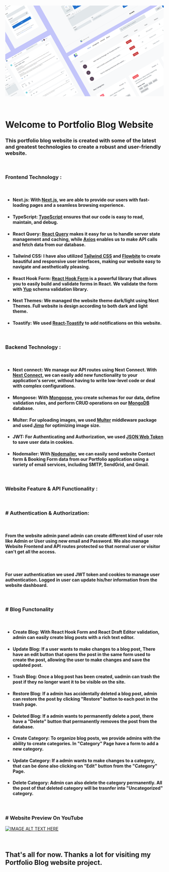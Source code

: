 ![My Forum website project](https://github.com/rostamali/my-forum/blob/main/public/my-forum-website-preview.png 'My Forum website project')

</br>

# Welcome to Portfolio Blog Website

### This portfolio blog website is created with some of the latest and greatest technologies to create a robust and user-friendly website.

</br>

### **Frontend Technology :**

</br>

-   #### Next.js: With [Next.js](https://nextjs.org/), we are able to provide our users with fast-loading pages and a seamless browsing experience.
-   #### TypeScript: [TypeScript](https://www.typescriptlang.org/) ensures that our code is easy to read, maintain, and debug.

-   #### React Query: [React Query](https://tanstack.com/query/latest) makes it easy for us to handle server state management and caching, while [Axios](https://axios-http.com/docs/intro) enables us to make API calls and fetch data from our database.

-   #### Tailwind CSS: I have also utilized [Tailwind CSS](https://tailwindcss.com/) and [Flowbite](https://flowbite-react.com/) to create beautiful and responsive user interfaces, making our website easy to navigate and aesthetically pleasing.

-   #### React Hook Form: [React Hook Form](https://react-hook-form.com/) is a powerful library that allows you to easily build and validate forms in React. We validate the form with [Yup](https://www.npmjs.com/package/yup) schema validation library.

-   #### Next Themes: We managed the website theme dark/light using Next Themes. Full website is design according to both dark and light theme.

-   #### Toastify: We used [React-Toastify](https://www.npmjs.com/package/react-toastify) to add notifications on this website.

</br>

### **Backend Technology :**

</br>

-   #### Next connect: We manage our API routes using Next Connect. With [Next Connect](https://github.com/hoangvvo/next-connect), we can easily add new functionality to your application's server, without having to write low-level code or deal with complex configurations.

-   #### Mongoose: With [Mongoose](https://mongoosejs.com/), you create schemas for our data, define validation rules, and perform CRUD operations on our [MongoDB](https://www.mongodb.com/) database.

-   #### Multer: For uploading images, we used [Multer](https://www.npmjs.com/package/multer) middleware package and used [Jimp](https://www.npmjs.com/package/jimp) for optimizing image size.

-   #### JWT: For Authenticating and Authorization, we used [JSON Web Token](https://jwt.io/) to save user data in cookies.

-   #### Nodemailer: With [Nodemailer](https://nodemailer.com/about/), we can easily send website Contact form & Booking Form data from our Portfolio application using a variety of email services, including SMTP, SendGrid, and Gmail.

</br>

### **Website Feature & API Functionality :**

</br>

### **# Authentication & Authorization:**

</br>

#### From the website admin panel admin can create different kind of user role like Admin or User using new email and Password. We also manage Website Frontend and API routes protected so that normal user or visitor can't get all the access.

</br>

#### For user authentication we used JWT token and cookies to manage user authentication. Logged in user can update his/her information from the website dashboard.

</br>

### **# Blog Functonality**

</br>

-   #### **Create Blog:** With React Hook Form and React Draft Editor validation, admin can easily create blog posts with a rich text editor.

-   #### **Update Blog:** If a user wants to make changes to a blog post, There have an edit button that opens the post in the same form used to create the post, allowing the user to make changes and save the updated post.
-   #### **Trash Blog:** Once a blog post has been created, uadmin can trash the post if they no longer want it to be visible on the site.
-   #### **Restore Blog:** If a admin has accidentally deleted a blog post, admin can restore the post by clicking "Restore" button to each post in the trash page.
-   #### **Deleted Blog:** If a admin wants to permanently delete a post, there have a "Delete" button that permanently removes the post from the database.

-   #### **Create Category:** To organize blog posts, we provide admins with the ability to create categories. In "Category" Page have a form to add a new category.

-   #### **Update Category:** If a admin wants to make changes to a category, that can be done also clicking on "Edit" button from the "Category" Page.

-   #### **Delete Category:** Admin can also delete the category permanently. All the post of that deleted category will be trasnfer into **"Uncategorized"** category.

</br>

### **# Website Preview On YouTube**

[![IMAGE ALT TEXT HERE](http://img.youtube.com/vi/nlxz1OO_u7o/0.jpg)](http://www.youtube.com/watch?v=nlxz1OO_u7o)

</br>

## That's all for now. Thanks a lot for visiting my Portfolio Blog website project.
